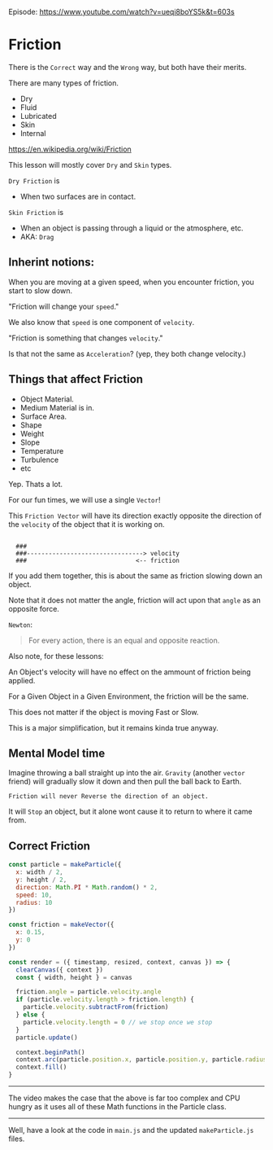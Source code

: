 Episode: https://www.youtube.com/watch?v=ueqi8boYS5k&t=603s

# Friction

There is the `Correct` way and the `Wrong` way, but both have their merits.

There are many types of friction.
- Dry
- Fluid
- Lubricated
- Skin
- Internal

https://en.wikipedia.org/wiki/Friction

This lesson will mostly cover `Dry` and `Skin` types.

`Dry Friction` is
- When two surfaces are in contact.

`Skin Friction` is
- When an object is passing through a liquid or the atmosphere, etc.
- AKA: `Drag`

## Inherint notions:

When you are moving at a given speed, when you encounter friction, you start to slow down.

"Friction will change your `speed`."

We also know that `speed` is one component of `velocity`.

"Friction is something that changes `velocity`."

Is that not the same as `Acceleration`? (yep, they both change velocity.)

## Things that affect Friction

- Object Material.
- Medium Material is in.
- Surface Area.
- Shape
- Weight
- Slope
- Temperature
- Turbulence
- etc

Yep. Thats a lot.

For our fun times, we will use a single `Vector`!

This `Friction Vector` will have its direction exactly opposite the direction of the `velocity` of the object that it is working on.

```

  ###
  ###--------------------------------> velocity
  ###                              <-- friction

```

If you add them together, this is about the same as friction slowing down an object.

Note that it does not matter the angle, friction will act upon that `angle` as an opposite force.

`Newton`:
> For every action, there is an equal and opposite reaction.

Also note, for these lessons:

An Object's velocity will have no effect on the ammount of friction being applied.

For a Given Object in a Given Environment, the friction will be the same.

This does not matter if the object is moving Fast or Slow.

This is a major simplification, but it remains kinda true anyway.

## Mental Model time

Imagine throwing a ball straight up into the air. `Gravity` (another `vector` friend) will gradually slow it down and then pull the ball back to Earth.

`Friction will never Reverse the direction of an object.`

It will `Stop` an object, but it alone wont cause it to return to where it came from.


## Correct Friction
```js
const particle = makeParticle({
  x: width / 2,
  y: height / 2,
  direction: Math.PI * Math.random() * 2,
  speed: 10,
  radius: 10
})

const friction = makeVector({
  x: 0.15,
  y: 0
})

const render = ({ timestamp, resized, context, canvas }) => {
  clearCanvas({ context })
  const { width, height } = canvas

  friction.angle = particle.velocity.angle
  if (particle.velocity.length > friction.length) {
    particle.velocity.subtractFrom(friction)
  } else {
    particle.velocity.length = 0 // we stop once we stop
  }
  particle.update()

  context.beginPath()
  context.arc(particle.position.x, particle.position.y, particle.radius, 0, Math.PI * 2, false)
  context.fill()
}
```
---
The video makes the case that the above is far too complex and CPU hungry as it uses all of these Math functions in the Particle class.

---

Well, have a look at the code in `main.js` and the updated `makeParticle.js` files.
